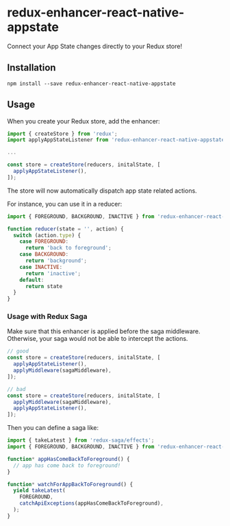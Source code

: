 # redux-enhancer-react-native-appstate
Connect your App State changes directly to your Redux store!

## Installation

```
npm install --save redux-enhancer-react-native-appstate
```

## Usage

When you create your Redux store, add the enhancer:

```javascript
import { createStore } from 'redux';
import applyAppStateListener from 'redux-enhancer-react-native-appstate';

...

const store = createStore(reducers, initalState, [
  applyAppStateListener(),
]);
```

The store will now automatically dispatch app state related actions.

For instance, you can use it in a reducer:
```javascript
import { FOREGROUND, BACKGROUND, INACTIVE } from 'redux-enhancer-react-native-appstate';

function reducer(state = '', action) {
  switch (action.type) {
    case FOREGROUND:
      return 'back to foreground';
    case BACKGROUND:
      return 'background';
    case INACTIVE:
      return 'inactive';
    default:
      return state
  }
}
```

### Usage with Redux Saga

Make sure that this enhancer is applied before the saga middleware.
Otherwise, your saga would not be able to intercept the actions.

```javascript
// good
const store = createStore(reducers, initalState, [
  applyAppStateListener(),
  applyMiddleware(sagaMiddleware),
]);

// bad
const store = createStore(reducers, initalState, [
  applyMiddleware(sagaMiddleware),
  applyAppStateListener(),
]);
```

Then you can define a saga like:

```javascript
import { takeLatest } from 'redux-saga/effects';
import { FOREGROUND, BACKGROUND, INACTIVE } from 'redux-enhancer-react-native-appstate';

function* appHasComeBackToForeground() {
  // app has come back to foreground!
}

function* watchForAppBackToForeground() {
  yield takeLatest(
    FOREGROUND,
    catchApiExceptions(appHasComeBackToForeground),
  );
}
```

